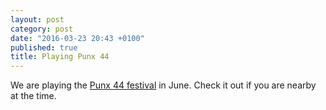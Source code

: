 ```yaml
---
layout: post
category: post
date: "2016-03-23 20:43 +0100"
published: true
title: Playing Punx 44
---
```


We are playing the [Punx 44 festival](https://www.facebook.com/events/1686797428201182/) in June. Check it out if you are nearby at the time.

